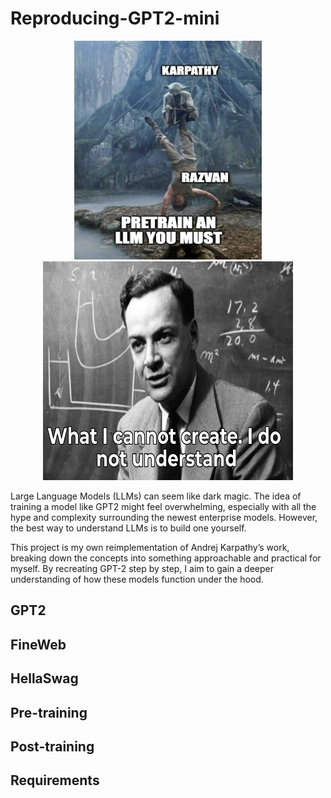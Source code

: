 # Reproducing-GPT2-mini

<p align="center">
    <img src="assets/joke.png" alt="trainAnLLM" width="300" height="350">
    <img src="assets/understand.png" alt="understand" width="400" height="350">
</p>

Large Language Models (LLMs) can seem like dark magic. The idea of training a model like GPT2 might feel overwhelming, especially with all the hype and complexity surrounding the newest enterprise models. However, the best way to understand LLMs is to build one yourself.

This project is my own reimplementation of Andrej Karpathy’s work, breaking down the concepts into something approachable and practical for myself. By recreating GPT-2 step by step, I aim to gain a deeper understanding of how these models function under the hood.

## GPT2

## FineWeb 

## HellaSwag

## Pre-training

## Post-training

## Requirements 

